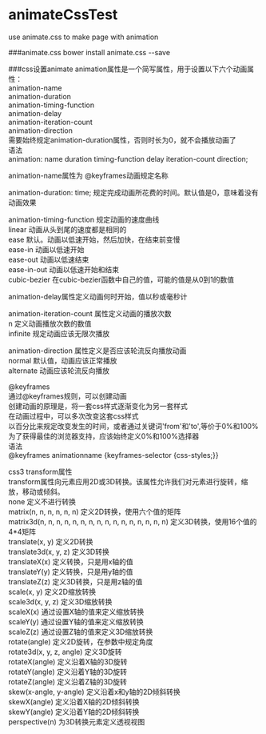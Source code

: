 # animateCssTest
use animate.css to make page with animation


###animate.css
bower install animate.css --save  
<link rel="stylesheet" href="animate.min.css">


###css设置animate
animation属性是一个简写属性，用于设置以下六个动画属性：  
animation-name  
animation-duration  
animation-timing-function  
animation-delay  
animation-iteration-count  
animation-direction  
需要始终规定animation-duration属性，否则时长为0，就不会播放动画了  
 语法  
animation: name duration timing-function delay iteration-count direction;  

animation-name属性为 @keyframes动画规定名称  

animation-duration: time; 规定完成动画所花费的时间。默认值是0，意味着没有动画效果  

animation-timing-function 规定动画的速度曲线  
linear 动画从头到尾的速度都是相同的  
ease 默认。动画以低速开始，然后加快，在结束前变慢  
ease-in 动画以低速开始  
ease-out 动画以低速结束  
ease-in-out 动画以低速开始和结束  
cubic-bezier 在cubic-bezier函数中自己的值，可能的值是从0到1的数值  

animation-delay属性定义动画何时开始，值以秒或毫秒计  

animation-iteration-count 属性定义动画的播放次数  
n 定义动画播放次数的数值  
infinite 规定动画应该无限次播放  

animation-direction 属性定义是否应该轮流反向播放动画  
normal 默认值，动画应该正常播放  
alternate 动画应该轮流反向播放  

@keyframes  
通过@keyframes规则，可以创建动画  
创建动画的原理是，将一套css样式逐渐变化为另一套样式  
在动画过程中，可以多次改变这套css样式  
以百分比来规定改变发生的时间，或者通过关键词'from'和'to',等价于0%和100%  
为了获得最佳的浏览器支持，应该始终定义0%和100%选择器  
语法  
@keyframes animationname {keyframes-selector {css-styles;}}  

css3 transform属性  
transform属性向元素应用2D或3D转换。该属性允许我们对元素进行旋转，缩放，移动或倾斜。  
none 定义不进行转换  
matrix(n, n, n, n, n, n) 定义2D转换，使用六个值的矩阵  
matrix3d(n, n, n, n, n, n, n, n, n, n, n, n, n, n, n, n) 定义3D转换，使用16个值的4*4矩阵  
translate(x, y) 定义2D转换  
translate3d(x, y, z) 定义3D转换  
translateX(x) 定义转换，只是用x轴的值  
translateY(y) 定义转换，只是用y轴的值  
translateZ(z) 定义3D转换，只是用z轴的值  
scale(x, y) 定义2D缩放转换  
scale3d(x, y, z) 定义3D缩放转换  
scaleX(x) 通过设置X轴的值来定义缩放转换  
scaleY(y) 通过设置Y轴的值来定义缩放转换  
scaleZ(z) 通过设置Z轴的值来定义3D缩放转换  
rotate(angle) 定义2D旋转，在参数中规定角度  
rotate3d(x, y, z, angle) 定义3D旋转  
rotateX(angle) 定义沿着X轴的3D旋转  
rotateY(angle) 定义沿着Y轴的3D旋转  
rotateZ(angle) 定义沿着Z轴的3D旋转  
skew(x-angle, y-angle) 定义沿着x和y轴的2D倾斜转换  
skewX(angle) 定义沿着X轴的2D倾斜转换  
skewY(angle) 定义沿着Y轴的2D倾斜转换  
perspective(n) 为3D转换元素定义透视视图  
